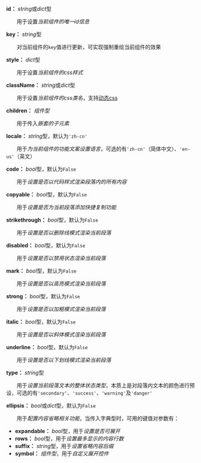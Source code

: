 **id：** *string*或*dict*型

　　用于设置*当前组件的唯一id信息*

**key：** *string*型

　　对当前组件的`key`值进行更新，可实现强制重绘当前组件的效果

**style：** *dict*型

　　用于设置*当前组件的css样式*

**className：** *string*或*dict*型

　　用于设置*当前组件的css类名*，支持[动态css](/advanced-classname)

**children：** *组件型*

　　用于传入*嵌套的子元素*

**locale：** *string*型，默认为`'zh-cn'`

　　用于*为当前组件的功能文案设置语言*，可选的有`'zh-cn'`（简体中文）、`'en-us'`（英文）

**code：** *bool*型，默认为`False`

　　用于*设置是否以代码样式渲染段落内的所有内容*

**copyable：** *bool*型，默认为`False`

　　用于*设置是否为当前段落添加快捷复制功能*

**strikethrough：** *bool*型，默认为`False`

　　用于*设置是否以删除线模式渲染当前段落*

**disabled：** *bool*型，默认为`False`

　　用于*设置是否以禁用状态渲染当前段落*

**mark：** *bool*型，默认为`False`

　　用于*设置是否以高亮模式渲染当前段落*

**strong：** *bool*型，默认为`False`

　　用于*设置是否以加粗模式渲染当前段落*

**italic：** *bool*型，默认为`False`

　　用于*设置是否以斜体模式渲染当前段落*

**underline：** *bool*型，默认为`False`

　　用于*设置是否以下划线模式渲染当前段落*

**type：** *string*型

　　用于*设置当前段落文本的整体状态类型*，本质上是对段落内文本的颜色进行预设，可选的有`'secondary'`、`'success'`、`'warning'`及`'danger'`

**ellipsis：** *bool*或*dict*型，默认为`False`

　　用于*配置内容省略相关功能*，当传入字典型时，可用的键值对参数有：

- **expandable：** *bool*型，用于*设置是否可展开*
- **rows：** *bool*型，用于*设置最多显示的内容行数*
- **suffix：** *string*型，用于*设置省略内容后缀*
- **symbol：** *组件型*，用于*自定义展开控件*